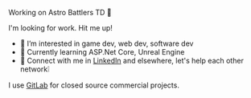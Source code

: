  Working on Astro Battlers TD 🤩
 
 I'm looking for work. Hit me up!

- 👀 I’m interested in game dev, web dev, software dev
- 🌱 Currently learning ASP.Net Core, Unreal Engine
- 💯 Connect with me in [LinkedIn](https://www.linkedin.com/in/rene-schwartz-732a8649/) and elsewhere, let's help each other network❕

I use [GitLab](https://gitlab.com/Rene_) for closed source commercial projects.
